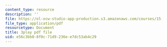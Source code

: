```yaml
---
content_type: resource
description: ''
file: https://ol-ocw-studio-app-production.s3.amazonaws.com/courses/15-071-the-analytics-edge-spring-2017/e56c3bb08f0c71d9236ee7dc53ab4c29_O7AoQhYEdLA.pdf
file_type: application/pdf
resourcetype: Document
title: 3play pdf file
uid: e56c3bb0-8f0c-71d9-236e-e7dc53ab4c29
---
```

